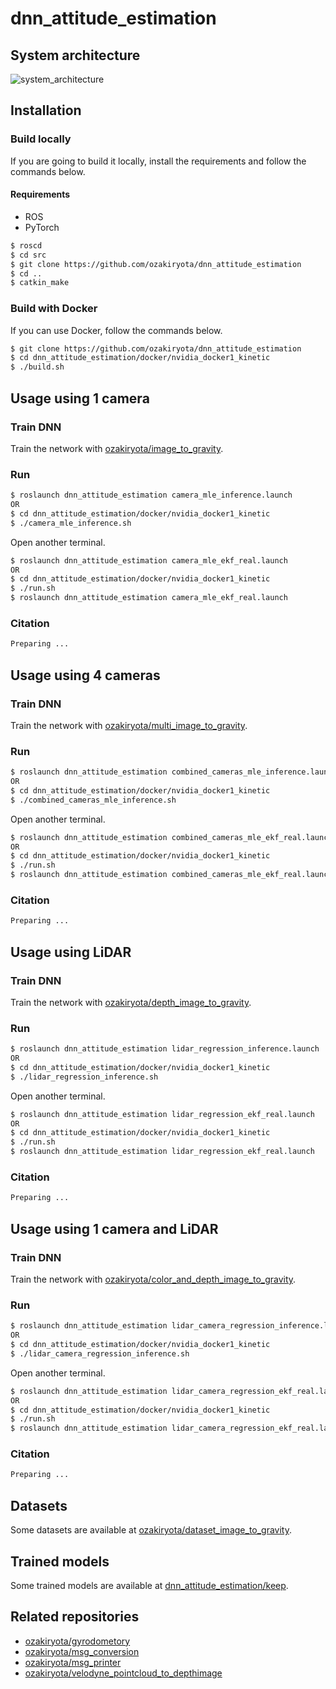 # dnn_attitude_estimation
## System architecture
![system_architecture](https://user-images.githubusercontent.com/37431972/100202469-b374f400-2f44-11eb-8c3c-c5ff9d42a835.png)
## Installation
### Build locally
If you are going to build it locally, install the requirements and follow the commands below.
#### Requirements
* ROS
* PyTorch
```bash
$ roscd
$ cd src
$ git clone https://github.com/ozakiryota/dnn_attitude_estimation
$ cd ..
$ catkin_make
```
### Build with Docker
If you can use Docker, follow the commands below.
```bash
$ git clone https://github.com/ozakiryota/dnn_attitude_estimation
$ cd dnn_attitude_estimation/docker/nvidia_docker1_kinetic
$ ./build.sh
```
## Usage using 1 camera
### Train DNN
Train the network with [ozakiryota/image_to_gravity](https://github.com/ozakiryota/image_to_gravity).
### Run
```bash
$ roslaunch dnn_attitude_estimation camera_mle_inference.launch
OR
$ cd dnn_attitude_estimation/docker/nvidia_docker1_kinetic
$ ./camera_mle_inference.sh
```
Open another terminal.
```bash
$ roslaunch dnn_attitude_estimation camera_mle_ekf_real.launch
OR
$ cd dnn_attitude_estimation/docker/nvidia_docker1_kinetic
$ ./run.sh
$ roslaunch dnn_attitude_estimation camera_mle_ekf_real.launch
```
### Citation
```bash
Preparing ...
```
## Usage using 4 cameras
### Train DNN
Train the network with [ozakiryota/multi_image_to_gravity](https://github.com/ozakiryota/multi_image_to_gravity).
### Run
```bash
$ roslaunch dnn_attitude_estimation combined_cameras_mle_inference.launch
OR
$ cd dnn_attitude_estimation/docker/nvidia_docker1_kinetic
$ ./combined_cameras_mle_inference.sh
```
Open another terminal.
```bash
$ roslaunch dnn_attitude_estimation combined_cameras_mle_ekf_real.launch
OR
$ cd dnn_attitude_estimation/docker/nvidia_docker1_kinetic
$ ./run.sh
$ roslaunch dnn_attitude_estimation combined_cameras_mle_ekf_real.launch
```
### Citation
```bash
Preparing ...
```
## Usage using LiDAR
### Train DNN
Train the network with [ozakiryota/depth_image_to_gravity](https://github.com/ozakiryota/depth_image_to_gravity).
### Run
```bash
$ roslaunch dnn_attitude_estimation lidar_regression_inference.launch
OR
$ cd dnn_attitude_estimation/docker/nvidia_docker1_kinetic
$ ./lidar_regression_inference.sh
```
Open another terminal.
```bash
$ roslaunch dnn_attitude_estimation lidar_regression_ekf_real.launch
OR
$ cd dnn_attitude_estimation/docker/nvidia_docker1_kinetic
$ ./run.sh
$ roslaunch dnn_attitude_estimation lidar_regression_ekf_real.launch
```
### Citation
```bash
Preparing ...
```
## Usage using 1 camera and LiDAR
### Train DNN
Train the network with [ozakiryota/color_and_depth_image_to_gravity](https://github.com/ozakiryota/color_and_depth_image_to_gravity).
### Run
```bash
$ roslaunch dnn_attitude_estimation lidar_camera_regression_inference.launch
OR
$ cd dnn_attitude_estimation/docker/nvidia_docker1_kinetic
$ ./lidar_camera_regression_inference.sh
```
Open another terminal.
```bash
$ roslaunch dnn_attitude_estimation lidar_camera_regression_ekf_real.launch
OR
$ cd dnn_attitude_estimation/docker/nvidia_docker1_kinetic
$ ./run.sh
$ roslaunch dnn_attitude_estimation lidar_camera_regression_ekf_real.launch
```
### Citation
```bash
Preparing ...
```
<!--
@Inproceedings{ozaki2021,
	author = {尾崎亮太 and 黒田洋司}, 
	title = {風景知識を学習するカメラ-LiDAR-DNNによる自己姿勢推定},
	booktitle = {第26回ロボティクスシンポジア予稿集},
	pages = {249--250},
	year = {2021}
}
-->
## Datasets
Some datasets are available at [ozakiryota/dataset_image_to_gravity](https://github.com/ozakiryota/dataset_image_to_gravity).
## Trained models
Some trained models are available at [dnn_attitude_estimation/keep](https://github.com/ozakiryota/dnn_attitude_estimation/tree/master/keep).
## Related repositories
- [ozakiryota/gyrodometory](https://github.com/ozakiryota/gyrodometry)
- [ozakiryota/msg_conversion](https://github.com/ozakiryota/msg_conversion)
- [ozakiryota/msg_printer](https://github.com/ozakiryota/msg_printer)
- [ozakiryota/velodyne_pointcloud_to_depthimage](https://github.com/ozakiryota/velodyne_pointcloud_to_depthimage)
